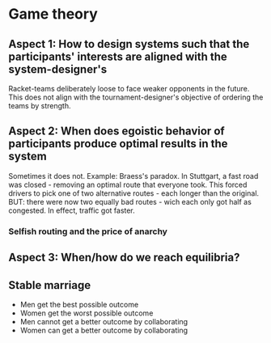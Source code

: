# Game theory

## Aspect 1: How to design systems such that the participants' interests are aligned with the system-designer's
Racket-teams deliberately loose to face weaker opponents in the future. This does not align with the tournament-designer's objective of ordering the teams by strength.


## Aspect 2: When does egoistic behavior of participants produce optimal results in the system
Sometimes it does not. Example: Braess's paradox.
In Stuttgart, a fast road was closed - removing an optimal route that everyone took.
This forced drivers to pick one of two alternative routes - each longer than the original.
BUT: there were now two equally bad routes - wich each only got half as congested.
In effect, traffic got faster.

### Selfish routing and the price of anarchy

## Aspect 3: When/how do we reach equilibria?



## Stable marriage
- Men get the best possible outcome
- Women get the worst possible outcome
- Men cannot get a better outcome by collaborating
- Women can get a better outcome by collaborating
